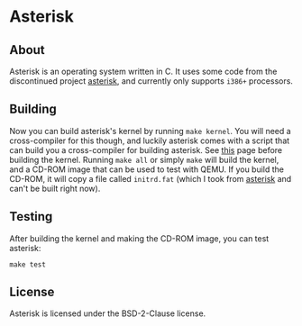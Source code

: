 # Asterisk
## About
Asterisk is an operating system written in C. It uses some code from the discontinued project [asterisk](https://github.com/ozkl/asterisk), and currently only supports `i386+` processors.
## Building
Now you can build asterisk's kernel by running `make kernel`. You will need a cross-compiler for this though, and luckily asterisk comes with a script that can build you a cross-compiler for building asterisk. See [this](docs/TOOLCHAIN.md) page before building the kernel.
Running `make all` or simply `make` will build the kernel, and a CD-ROM image that can be used to test with QEMU. If you build the CD-ROM, it will copy a file called `initrd.fat` (which I took from [asterisk](https://github.com/ozkl/asterisk) and can't be built right now).
## Testing
After building the kernel and making the CD-ROM image, you can test asterisk:
```
make test
```
## License
Asterisk is licensed under the BSD-2-Clause license.